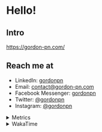 # Hello!

## Intro

<https://gordon-pn.com/>

## Reach me at

- LinkedIn: [gordonpn](https://www.linkedin.com/in/gordonpn/)
- Email: [contact@gordon-pn.com](mailto:contact@gordon-pn.com)
- Facebook Messenger: [gordonpn](https://www.messenger.com/t/Gordonpn)
- Twitter: [@gordonpn](https://twitter.com/Gordonpn)
- Instagram: [@gordonpn](https://www.instagram.com/gordonpn/)

<details>
  <summary>Metrics</summary>

  <img align="center" src="https://github.com/gordonpn/gordonpn/blob/master/github-metrics.svg" alt="GitHub Metrics">

</details>

<details>
  <summary>WakaTime</summary>

  <!--START_SECTION:waka-->
📊 **This Week I Spent My Time On** 

```text
💬 Programming Languages: 
Other                    16 hrs 36 mins      ███████████░░░░░░░░░░░░░░   44.22 % 
Java                     11 hrs 7 mins       ███████░░░░░░░░░░░░░░░░░░   29.63 % 
Brazil Dependency Config 3 hrs 31 mins       ██░░░░░░░░░░░░░░░░░░░░░░░   09.36 % 
JavaScript               2 hrs 47 mins       ██░░░░░░░░░░░░░░░░░░░░░░░   07.45 % 
CSS                      2 hrs 1 min         █░░░░░░░░░░░░░░░░░░░░░░░░   05.38 % 

🔥 Editors: 
Chrome                   16 hrs 41 mins      ███████████░░░░░░░░░░░░░░   44.42 % 
IntelliJ IDEA            7 hrs 16 mins       █████░░░░░░░░░░░░░░░░░░░░   19.35 % 
iTerm2                   6 hrs 20 mins       ████░░░░░░░░░░░░░░░░░░░░░   16.90 % 
Slack                    3 hrs 9 mins        ██░░░░░░░░░░░░░░░░░░░░░░░   08.41 % 
VS Code                  1 hr 31 mins        █░░░░░░░░░░░░░░░░░░░░░░░░   04.07 % 
```


 Last Updated on 08/04/2025 10:26:27 UTC
<!--END_SECTION:waka-->
</details>
